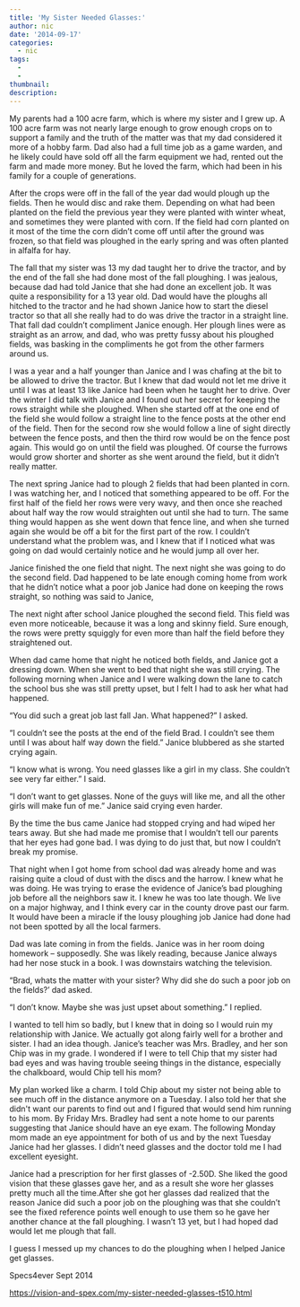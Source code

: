 ```yaml
---
title: 'My Sister Needed Glasses:'
author: nic
date: '2014-09-17'
categories:
  - nic
tags:
  - 
  - 
thumbnail: 
description: 
---
```


My parents had a 100 acre farm, which is where my sister and I grew up.  A 100 acre farm was not nearly large enough to grow enough crops on to support a family and the truth of the matter was that my dad considered it more of a hobby farm. Dad also had a full time job as a game warden, and he likely could have sold off all the farm equipment we had, rented out the farm and made more money.  But he loved the farm, which had been in his family for a couple of generations.

After the crops were off in the fall of the year dad would plough up the fields. Then he would disc and rake them.  Depending on what had been planted on the field the previous year they were planted with winter wheat, and sometimes they were planted with corn. If the field had corn planted on it most of the time the corn didn’t come off until after the ground was frozen, so that field was ploughed in the early spring and was often planted in alfalfa for hay.

The fall that my sister was 13 my dad taught her to drive the tractor, and by the end of the fall she had done most of the fall ploughing.  I was jealous, because dad had told Janice that she had done an excellent job. It was quite a responsibility for a 13 year old. Dad would have the ploughs all hitched to the tractor and he had shown Janice how to start the diesel tractor so that all she really had to do was drive the tractor in a straight line.  That fall dad couldn’t compliment Janice enough. Her plough lines were as straight as an arrow, and dad, who was pretty fussy about his ploughed fields, was basking in the compliments he got from the other farmers around us.

I was a year and a half younger than Janice and I was chafing at the bit to be allowed to drive the tractor.  But I knew that dad would not let me drive it until I was at least 13 like Janice had been when he taught her to drive. Over the winter I did talk with Janice and I found out her secret for keeping the rows straight while she ploughed.  When she started off at the one end of the field she would follow a straight line to the fence posts at the other end of the field. Then for the second row she would follow a line of sight directly between the fence posts, and then the third row would be on the fence post again. This would go on until the field was ploughed.  Of course the furrows would grow shorter and shorter as she went around the field, but it didn’t really matter.

The next spring Janice had to plough 2 fields that had been planted in corn.  I was watching her, and I noticed that something appeared to be off. For the first half of the field her rows were very wavy, and then once she reached about half way the row would straighten out until she had to turn. The same thing would happen as she went down that fence line, and when she turned again she would be off a bit for the first part of the row.  I couldn’t understand what the problem was, and I knew that if I noticed what was going on dad would certainly notice and he would jump all over her.

Janice finished the one field that night. The next night she was going to do the second field.  Dad happened to be late enough coming home from work that he didn’t notice what a poor job Janice had done on keeping the rows straight, so nothing was said to Janice,

The next night after school Janice ploughed the second field. This field was even more noticeable, because it was a long and skinny field. Sure enough, the rows were pretty squiggly for even more than half the field before they straightened out.

When dad came home that night he noticed both fields, and Janice got a dressing down. When she went to bed that night she was still crying.  The following morning when Janice and I were walking down the lane to catch the school bus she was still pretty upset, but I felt I had to ask her what had happened.

“You did such a great job last fall Jan. What happened?” I asked.

“I couldn’t see the posts at the end of the field Brad.   I couldn’t see them until I was about half way down the field.” Janice blubbered as she started crying again.

“I know what is wrong. You need glasses like a girl in my class. She couldn’t see very far either.” I said.

“I don’t want to get glasses. None of the guys will like me, and all the other girls will make fun of me.” Janice said crying even harder.

By the time the bus came Janice had stopped crying and had wiped her tears away.  But she had made me promise that I wouldn’t tell our parents that her eyes had gone bad.  I was dying to do just that, but now I couldn’t break my promise.

That night when I got home from school dad was already home and was raising quite a cloud of dust with the discs and the harrow.  I knew what he was doing. He was trying to erase the evidence of Janice’s bad ploughing job before all the neighbors saw it.  I knew he was too late though. We live on a major highway, and I think every car in the county drove past our farm. It would have been a miracle if the lousy ploughing job Janice had done had not been spotted by all the local farmers.

Dad was late coming in from the fields. Janice was in her room doing homework – supposedly.  She was likely reading, because Janice always had her nose stuck in a book.  I was downstairs watching the television.

“Brad, whats the matter with your sister?  Why did she do such a poor job on the fields?’ dad asked.

“I don’t know.  Maybe she was just upset about something.” I replied.

I wanted to tell him so badly, but I knew that in doing so I would ruin my relationship with Janice. We actually got along fairly well for a brother and sister.  I had an idea though. Janice’s teacher was Mrs. Bradley, and her son Chip was in my grade.  I wondered if I were to tell Chip that my sister had bad eyes and was having trouble seeing things in the distance, especially the chalkboard, would Chip tell his mom?

My plan worked like a charm.  I told Chip about my sister not being able to see much off in the distance anymore on a Tuesday. I also told her that she didn't want our parents to find out and I figured that would send him running to his mom. By Friday Mrs. Bradley had sent a note home to our parents suggesting that Janice should have an eye exam.  The following Monday mom made an eye appointment for both of us and by the next Tuesday Janice had her glasses. I didn’t need glasses and the doctor told me I had excellent eyesight.

Janice had a prescription for her first glasses of -2.50D.  She liked the good vision that these glasses gave her, and as a result she wore her glasses pretty much all the time.After she got her glasses dad realized that the reason Janice did such a poor job on the ploughing was that she couldn’t see the fixed reference points well enough to use them so he gave her another chance at the fall ploughing.  I wasn’t 13 yet, but I had hoped dad would let me plough that fall.

I guess I messed up my chances to do the ploughing when I helped Janice get glasses.

Specs4ever
Sept 2014

https://vision-and-spex.com/my-sister-needed-glasses-t510.html
